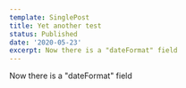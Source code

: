 ```yaml
---
template: SinglePost
title: Yet another test
status: Published
date: '2020-05-23'
excerpt: Now there is a "dateFormat" field
---
```

Now there is a "dateFormat" field